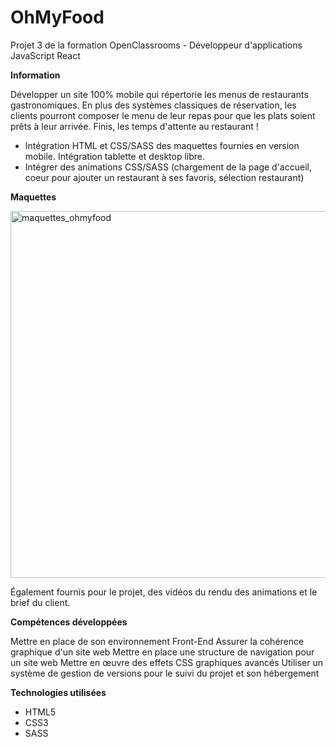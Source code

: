 # OhMyFood
Projet 3 de la formation OpenClassrooms - Développeur d'applications JavaScript React

**Information**

Développer un site 100% mobile qui répertorie les menus de restaurants gastronomiques. 
En plus des systèmes classiques de réservation, les clients pourront composer le menu de leur repas pour que les plats soient prêts à leur arrivée. 
Finis, les temps d'attente au restaurant !

- Intégration HTML et CSS/SASS des maquettes fournies en version mobile. Intégration tablette et desktop libre.
- Intégrer des animations CSS/SASS (chargement de la page d'accueil, coeur pour ajouter un restaurant à ses favoris, sélection restaurant)

**Maquettes**

<img width="587" alt="maquettes_ohmyfood" src="https://user-images.githubusercontent.com/103047812/166261739-494c87b0-240b-4063-bef1-3582442b49d5.png">

Également fournis pour le projet, des vidéos du rendu des animations et le brief du client.

**Compétences développées**

Mettre en place de son environnement Front-End
Assurer la cohérence graphique d'un site web
Mettre en place une structure de navigation pour un site web
Mettre en œuvre des effets CSS graphiques avancés
Utiliser un système de gestion de versions pour le suivi du projet et son hébergement

**Technologies utilisées**

- HTML5
- CSS3
- SASS
